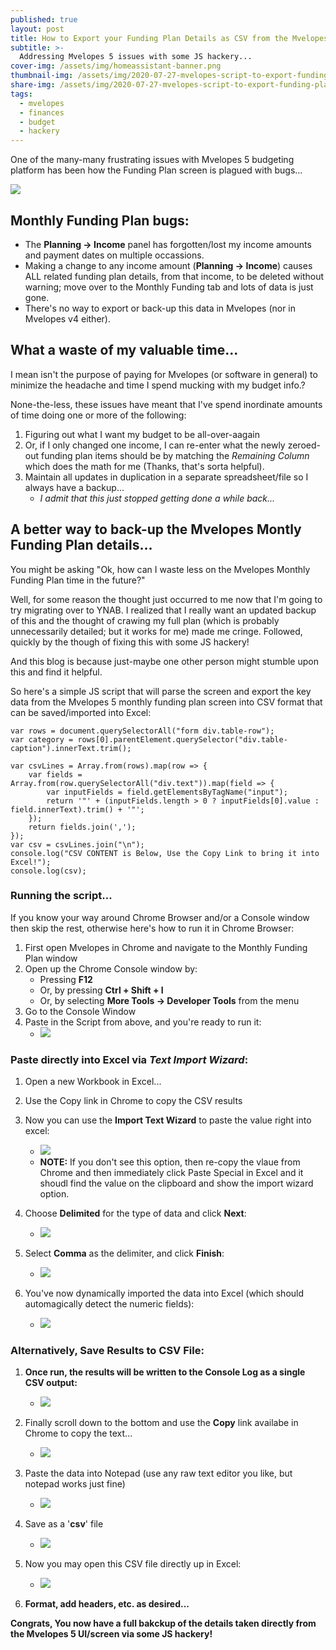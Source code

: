 ```yaml
---
published: true
layout: post
title: How to Export your Funding Plan Details as CSV from the Mvelopes 5 UI
subtitle: >-
  Addressing Mvelopes 5 issues with some JS hackery...
cover-img: /assets/img/homeassistant-banner.png
thumbnail-img: /assets/img/2020-07-27-mvelopes-script-to-export-funding-plan-details-as-csv/mvelops-to-ynab-thumbnail.png
share-img: /assets/img/2020-07-27-mvelopes-script-to-export-funding-plan-details-as-csv/mvelops-to-ynab-thumbnail.png
tags:
  - mvelopes
  - finances
  - budget
  - hackery
---
```

One of the many-many frustrating issues with Mvelopes 5 budgeting platform has been how the Funding Plan screen is plagued with bugs...

<img src="../assets/img/2020-07-27-mvelopes-script-to-export-funding-plan-details-as-csv/mvelops-to-ynab-thumbnail.png " class="fullsize" data-zoomable />

## Monthly Funding Plan bugs:
- The **Planning -> Income** panel has forgotten/lost my income amounts and payment dates on multiple occassions.
- Making a change to any income amount (**Planning -> Income**) causes ALL related funding plan details, from that income, to be deleted without warning; move over to the Monthly Funding tab and lots of data is just gone.
- There's no way to export or back-up this data in Mvelopes (nor in Mvelopes v4 either).

## What a waste of my valuable time...
I mean isn't the purpose of paying for Mvelopes (or software in general) to minimize the headache and time I spend mucking with my budget info.?

None-the-less, these issues have meant that I've spend inordinate amounts of time doing one or more of the following:
1. Figuring out what I want my budget to be all-over-aagain
2. Or, if I only changed one income, I can re-enter what the newly zeroed-out funding plan items should be by matching the *Remaining Column* which does the math for me (Thanks, that's sorta helpful).
3. Maintain all updates in duplication in a separate spreadsheet/file so I always have a backup...
   - *I admit that this just stopped getting done a while back...*

## A better way to back-up the Mvelopes Montly Funding Plan details...
You might be asking "Ok, how can I waste less on the Mvelopes Monthly Funding Plan time in the future?"

Well, for some reason the thought just occurred to me now that I'm going to try migrating over to YNAB. I realized that I really want an updated backup of this and the thought of crawing my full plan (which is probably unnecessarily detailed; but it works for me) made me cringe. Followed, quickly by the though of fixing this with some JS hackery! 

And this blog is because just-maybe one other person might stumble upon this and find it helpful.

So here's a simple JS script that will parse the screen and export the key data from the Mvelopes 5 monthly funding plan screen into CSV format that can be saved/imported into Excel:

```javacript
var rows = document.querySelectorAll("form div.table-row");
var category = rows[0].parentElement.querySelector("div.table-caption").innerText.trim();

var csvLines = Array.from(rows).map(row => {
	var fields = Array.from(row.querySelectorAll("div.text")).map(field => {
		var inputFields = field.getElementsByTagName("input");
		return '"' + (inputFields.length > 0 ? inputFields[0].value : field.innerText).trim() + '"';
	});
	return fields.join(',');
});
var csv = csvLines.join("\n");
console.log("CSV CONTENT is Below, Use the Copy Link to bring it into Excel!");
console.log(csv);
```

### Running the script...
If you know your way around Chrome Browser and/or a Console window then skip the rest, otherwise here's how to run it in Chrome Browser:

1. First open Mvelopes in Chrome and navigate to the Monthly Funding Plan window
2. Open up the Chrome Console window by:
   - Pressing **F12**
   - Or, by pressing **Ctrl + Shift + I**
   - Or, by selecting **More Tools -> Developer Tools** from the menu
3. Go to the Console Window
4. Paste in the Script from above, and you're ready to run it:  
   - <img src="../assets/img/2020-07-27-mvelopes-script-to-export-funding-plan-details-as-csv/paste-script-ready-to-run.png " class="fullsize" data-zoomable />  

### Paste directly into Excel via *Text Import Wizard*:
1. Open a new Workbook in Excel...
2. Use the Copy link in Chrome to copy the CSV results
3. Now you can use the **Import Text Wizard** to paste the value right into excel:
   - <img src="../assets/img/2020-07-27-mvelopes-script-to-export-funding-plan-details-as-csv/excel-paste-special-import-text-wizard.png " class="fullsize" data-zoomable />
   - **NOTE:** If you don't see this option, then re-copy the vlaue from Chrome and then immediately click Paste Special in Excel and it shoudl find the value on the clipboard and show the import wizard option.  

4. Choose **Delimited** for the type of data and click **Next**:
   - <img src="../assets/img/2020-07-27-mvelopes-script-to-export-funding-plan-details-as-csv/excel-import-wizard-delimited-selection.png " class="fullsize" data-zoomable />  

5. Select **Comma** as the delimiter, and click **Finish**:
   - <img src="../assets/img/2020-07-27-mvelopes-script-to-export-funding-plan-details-as-csv/excel-import-wizard-comma-delimiter-selection.png " class="fullsize" data-zoomable />  

6. You've now dynamically imported the data into Excel (which should automagically detect the numeric fields):
   - <img src="../assets/img/2020-07-27-mvelopes-script-to-export-funding-plan-details-as-csv/excel-import-wizard-results.png " class="fullsize" data-zoomable />

### Alternatively, Save Results to CSV File:
1. **Once run, the results will be written to the Console Log as a single CSV output:**
  
   - <img src="../assets/img/2020-07-27-mvelopes-script-to-export-funding-plan-details-as-csv/script-executed-with-csv-results.png " class="fullsize" data-zoomable />  

2. Finally scroll down to the bottom and use the **Copy** link availabe in Chrome to copy the text...
   
   - <img src="../assets/img/2020-07-27-mvelopes-script-to-export-funding-plan-details-as-csv/script-executed-copy-results.png " class="fullsize" data-zoomable />  

3. Paste the data into Notepad (use any raw text editor you like, but notepad works just fine)
   - <img src="../assets/img/2020-07-27-mvelopes-script-to-export-funding-plan-details-as-csv/paste-content-into-notepad.png " class="fullsize" data-zoomable />  

4. Save as a '**csv**' file
   - <img src="../assets/img/2020-07-27-mvelopes-script-to-export-funding-plan-details-as-csv/notepad-save-as-csv-file-dialog.png " class="fullsize" data-zoomable />  

5. Now you may open this CSV file directly up in Excel:
   - <img src="../assets/img/2020-07-27-mvelopes-script-to-export-funding-plan-details-as-csv/csv-file-open-in-excel.png " class="fullsize" data-zoomable />

6. **Format, add headers, etc. as desired...**

**Congrats, You now have a full bakckup of the details taken directly from the Mvelopes 5 UI/screen via some JS hackery!**